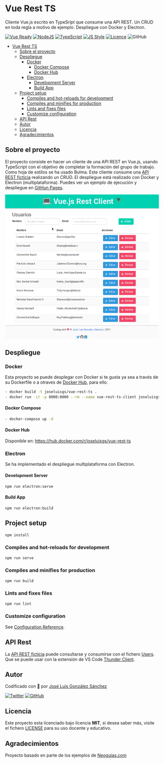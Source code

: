 # Vue Rest TS
Cliente Vue.js escrito en TypeSript que consume una API REST. Un CRUD en toda regla a motivo de ejemplo. Despliegue con Docker y Electron. 

[![Vue Ready](https://img.shields.io/badge/Vue.js-%20Ready-%2342b983)](https://es.vuejs.org/)
[![NodeJS](https://img.shields.io/badge/NodeJS-Ready-83BA63)](https://nodejs.org/es/)
[![TypeScript](https://img.shields.io/badge/TypeScript-Ready-3178c6)](https://www.typescriptlang.org/)
[![JS Style](https://img.shields.io/badge/JS%20Style-AirBnB-ff69b4)](https://airbnb.io/javascript)
[![Licence](https://img.shields.io/github/license/joseluisgs/todo-native-script)](./LICENSE)
![GitHub](https://img.shields.io/github/last-commit/joseluisgs/vue-rest-ts)

- [Vue Rest TS](#vue-rest-ts)
  - [Sobre el proyecto](#sobre-el-proyecto)
  - [Despliegue](#despliegue)
    - [Docker](#docker)
      - [Docker Compose](#docker-compose)
      - [Docker Hub](#docker-hub)
    - [Electron](#electron)
      - [Development Server](#development-server)
      - [Build App](#build-app)
  - [Project setup](#project-setup)
    - [Compiles and hot-reloads for development](#compiles-and-hot-reloads-for-development)
    - [Compiles and minifies for production](#compiles-and-minifies-for-production)
    - [Lints and fixes files](#lints-and-fixes-files)
    - [Customize configuration](#customize-configuration)
  - [API Rest](#api-rest)
  - [Autor](#autor)
  - [Licencia](#licencia)
  - [Agradecimientos](#agradecimientos)

## Sobre el proyecto
El proyecto consiste en hacer un cliente de una API REST en Vue.js, usando TypeScript con el objetivo de completar la formación del grupo de trabajo. Como hoja de estilos se ha usado Bulma. Este cliente consume una [API REST ficticia](https://jsonplaceholder.typicode.com/users) realizando un CRUD. El despliegue está realizado con Docker y Electron (multiplataforma). Puedes ver un ejemplo de ejecución y despliegue en [GitHun Pages](https://joseluisgs.github.io/vue-rest-ts/).

![image01](./images/image01.png)

## Despliegue
### Docker
Esta proyecto se puede desplegar con Docker si te gusta ya sea a través de su Dockerfile o a otraves de [Docker Hub](https://hub.docker.com/r/joseluisgs/vue-rest-ts), para ello:
```bash
- docker build -t joseluisgs/vue-rest-ts .
- docker run -it -p 8000:8000 --rm --name vue-rest-ts-client joseluisgs/vue-rest-ts
```
#### Docker Compose
```bash
- docker-compose up -d
```
#### Docker Hub
Disponible en: https://hub.docker.com/r/joseluisgs/vue-rest-ts

### Electron
Se ha implementado el despliegue multiplataforma con Electron.

#### Development Server
```
npm run electron:serve
```
#### Build App
```
npm run electron:build
```

## Project setup
```
npm install
```

### Compiles and hot-reloads for development
```
npm run serve
```

### Compiles and minifies for production
```
npm run build
```

### Lints and fixes files
```
npm run lint
```

### Customize configuration
See [Configuration Reference](https://cli.vuejs.org/config/).

## API Rest
La [API REST ficticia](https://jsonplaceholder.typicode.com/users) puede consultarse y consumirse con el fichero [Users](./thunder-collection_Users.json). Que se puede usar con la extensión de VS Code [Thunder Client](https://marketplace.visualstudio.com/items?itemName=rangav.vscode-thunder-client).

## Autor

Codificado con :sparkling_heart: por [José Luis González Sánchez](https://twitter.com/joseluisgonsan)

[![Twitter](https://img.shields.io/twitter/follow/joseluisgonsan?style=social)](https://twitter.com/joseluisgonsan)
[![GitHub](https://img.shields.io/github/followers/joseluisgs?style=social)](https://github.com/joseluisgs)

## Licencia

Este proyecto esta licenciado bajo licencia **MIT**, si desea saber más, visite el fichero
[LICENSE](./LICENSE) para su uso docente y educativo.

## Agradecimientos
Proyecto basado en parte de los ejemplos de [Neoguias.com](https://www.neoguias.com/tutorial-rest-vue/)
